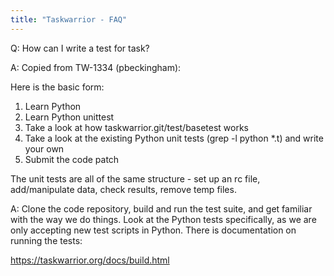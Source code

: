 ```yaml
---
title: "Taskwarrior - FAQ"
---
```


Q: How can I write a test for task?

A: Copied from TW-1334 (pbeckingham):

Here is the basic form:

1) Learn Python
2) Learn Python unittest
3) Take a look at how taskwarrior.git/test/basetest works
4) Take a look at the existing Python unit tests (grep -l python *.t) and write your own
5) Submit the code patch

The unit tests are all of the same structure - set up an rc file, add/manipulate data, check results, remove temp files.

A: Clone the code repository, build and run the test suite, and get familiar with the way we do things.
Look at the Python tests specifically, as we are only accepting new test scripts in Python.
There is documentation on running the tests:

https://taskwarrior.org/docs/build.html

